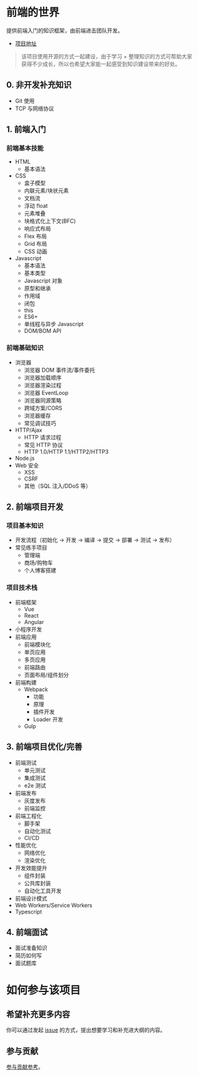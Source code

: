 # 前端的世界
提供前端入门的知识框架，由前端进击团队开发。

- [项目地址](https://front-end-fighting.github.io/front-end-world/)

> 该项目使用开源的方式一起建设，由于学习 + 整理知识的方式可帮助大家获得不少成长，所以也希望大家能一起感受到知识建设带来的好处。

## 0. 非开发补充知识

- Git 使用
- TCP 与网络协议

## 1. 前端入门

### 前端基本技能

- HTML
  - 基本语法
- CSS
  - 盒子模型
  - 内联元素/块状元素
  - 文档流
  - 浮动 float
  - 元素堆叠
  - 块格式化上下文(BFC)
  - 响应式布局
  - Flex 布局
  - Grid 布局
  - CSS 动画
- Javascript
  - 基本语法
  - 基本类型
  - Javascript 对象
  - 原型和继承
  - 作用域
  - 闭包
  - this
  - ES6+
  - 单线程与异步 Javascript
  - DOM/BOM API

### 前端基础知识

- 浏览器
  - 浏览器 DOM 事件流/事件委托
  - 浏览器加载顺序
  - 浏览器渲染过程
  - 浏览器 EventLoop
  - 浏览器同源策略
  - 跨域方案/CORS
  - 浏览器缓存
  - 常见调试技巧
- HTTP/Ajax
  - HTTP 请求过程
  - 常见 HTTP 协议
  - HTTP 1.0/HTTP 1.1/HTTP2/HTTP3
- Node.js
- Web 安全
  - XSS
  - CSRF
  - 其他（SQL 注入/DDoS 等）

## 2. 前端项目开发

### 项目基本知识

- 开发流程（初始化 -> 开发 -> 编译 -> 提交 -> 部署 -> 测试 -> 发布）
- 常见练手项目
  - 管理端
  - 商场/购物车
  - 个人博客搭建

### 项目技术栈

- 前端框架
  - Vue
  - React
  - Angular
- 小程序开发
- 前端应用
  - 前端模块化
  - 单页应用
  - 多页应用
  - 前端路由
  - 页面布局/组件划分
- 前端构建
  - Webpack
    - 功能
    - 原理
    - 插件开发
    - Loader 开发
  - Gulp

## 3. 前端项目优化/完善

- 前端测试
  - 单元测试
  - 集成测试
  - e2e 测试
- 前端发布
  - 灰度发布
  - 前端监控
- 前端工程化
  - 脚手架
  - 自动化测试
  - CI/CD
- 性能优化
  - 网络优化
  - 渲染优化
- 开发效能提升
  - 组件封装
  - 公共库封装
  - 自动化工具开发
- 前端设计模式
- Web Workers/Service Workers
- Typescript

## 4. 前端面试

- 面试准备知识
- 简历如何写
- 面试题库

# 如何参与该项目

## 希望补充更多内容

你可以通过发起 [issue](https://github.com/front-end-fighting/front-end-world/issues/new) 的方式，提出想要学习和补充进大纲的内容。

## 参与贡献

[参与贡献参考](./docs/how-to-contribute.md)。
